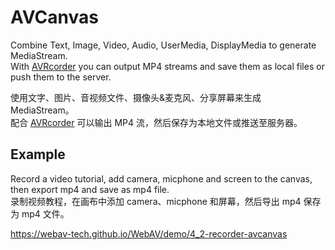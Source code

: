 # AVCanvas

Combine Text, Image, Video, Audio, UserMedia, DisplayMedia to generate MediaStream.  
With [AVRcorder](../av-recorder/README.md) you can output MP4 streams and save them as local files or push them to the server.

使用文字、图片、音视频文件、摄像头&麦克风、分享屏幕来生成 MediaStream。  
配合 [AVRcorder](../av-recorder/README.md) 可以输出 MP4 流，然后保存为本地文件或推送至服务器。

## Example

Record a video tutorial, add camera, micphone and screen to the canvas, then export mp4 and save as mp4 file.  
录制视频教程，在画布中添加 camera、micphone 和屏幕，然后导出 mp4 保存为 mp4 文件。

<https://webav-tech.github.io/WebAV/demo/4_2-recorder-avcanvas>
